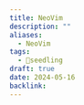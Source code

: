 ```yaml
---
title: NeoVim
description: ""
aliases:
  - NeoVim
tags:
  - 🌱seedling
draft: true
date: 2024-05-16
backlink:
---
```

